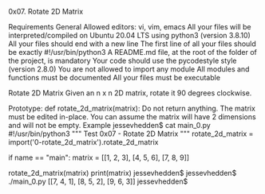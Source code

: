 0x07. Rotate 2D Matrix

Requirements General Allowed editors: vi, vim, emacs All your files will be interpreted/compiled on Ubuntu 20.04 LTS using python3 (version 3.8.10) All your files should end with a new line The first line of all your files should be exactly #!/usr/bin/python3 A README.md file, at the root of the folder of the project, is mandatory Your code should use the pycodestyle style (version 2.8.0) You are not allowed to import any module All modules and functions must be documented All your files must be executable

Rotate 2D Matrix Given an n x n 2D matrix, rotate it 90 degrees clockwise.

Prototype: def rotate_2d_matrix(matrix): Do not return anything. The matrix must be edited in-place. You can assume the matrix will have 2 dimensions and will not be empty. Example jessevhedden$ cat main_0.py #!/usr/bin/python3 """ Test 0x07 - Rotate 2D Matrix """ rotate_2d_matrix = import('0-rotate_2d_matrix').rotate_2d_matrix

if name == "main": matrix = [[1, 2, 3], [4, 5, 6], [7, 8, 9]]

rotate_2d_matrix(matrix)
print(matrix)
jessevhedden$ jessevhedden$ ./main_0.py [[7, 4, 1], [8, 5, 2], [9, 6, 3]] jessevhedden$

